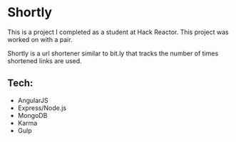 Shortly
==============

This is a project I completed as a student at Hack Reactor. This project was worked on with a pair.

Shortly is a url shortener similar to bit.ly that tracks the number of times shortened links are used.

## Tech:

- AngularJS
- Express/Node.js
- MongoDB
- Karma
- Gulp
